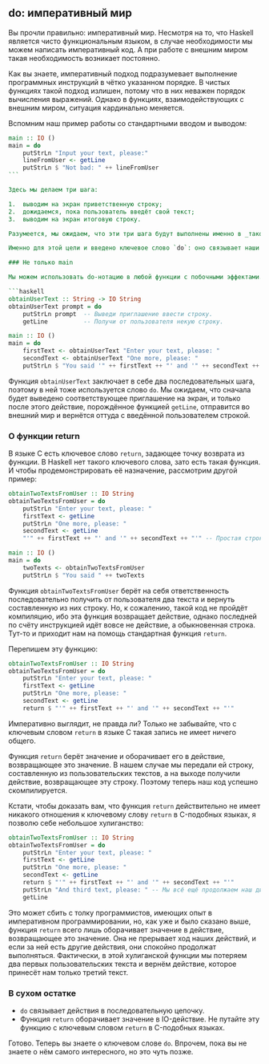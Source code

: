 do: императивный мир
--------------------

Вы прочли правильно: императивный мир. Несмотря на то, что Haskell является чисто функциональным языком, в случае необходимости мы можем написать императивный код. А при работе с внешним миром такая необходимость возникает постоянно.

Как вы знаете, императивный подход подразумевает выполнение программных инструкций в чётко указанном порядке. В чистых функциях такой подход излишен, потому что в них неважен порядок вычисления выражений. Однако в функциях, взаимодействующих с внешним миром, ситуация кардинально меняется.

Вспомним наш пример работы со стандартными вводом и выводом:

```haskell
main :: IO ()
main = do
    putStrLn "Input your text, please:"
    lineFromUser <- getLine               
    putStrLn $ "Not bad: " ++ lineFromUser   
``` 

Здесь мы делаем три шага:

1.  выводим на экран приветственную строку;
2.  дожидаемся, пока пользователь введёт свой текст;
3.  выводим на экран итоговую строку.

Разумеется, мы ожидаем, что эти три шага будут выполнены именно в _таком_ порядке. Согласитесь, было бы странно выводить на экран итоговую строку, не дождавшись введённого пользователем текста. При работе с внешним миром мы всегда подразумеваем определённый порядок наших шагов. Например, сервер, получив запрос от клиента, должен сначала его обработать, потом сформировать ответ, и только потом отправить его клиенту.

Именно для этой цели и введено ключевое слово `do`: оно связывает наши действия в последовательную цепочку. Говоря об этом ключевом слове, обычно используют термин "do-нотация".

### Не только main

Мы можем использовать do-нотацию в любой функции с побочными эффектами. Например:

```haskell
obtainUserText :: String -> IO String
obtainUserText prompt = do
    putStrLn prompt  -- Выведи приглашение ввести строку.
    getLine          -- Получи от пользователя некую строку.

main :: IO ()
main = do
    firstText <- obtainUserText "Enter your text, please: "
    secondText <- obtainUserText "One more, please: "
    putStrLn $ "You said '" ++ firstText ++ "' and '" ++ secondText ++ "'"
```

Функция `obtainUserText` заключает в себе два последовательных шага, поэтому в ней тоже используется слово `do`. Мы ожидаем, что сначала будет выведено соответствующее приглашение на экран, и только после этого действие, порождённое функцией `getLine`, отправится во внешний мир и вернётся оттуда с введённой пользователем строкой.

### О функции return

В языке C есть ключевое слово `return`, задающее точку возврата из функции. В Haskell нет такого ключевого слова, зато есть такая функция. И чтобы продемонстрировать её назначение, рассмотрим другой пример:

```haskell
obtainTwoTextsFromUser :: IO String
obtainTwoTextsFromUser = do
    putStrLn "Enter your text, please: "
    firstText <- getLine
    putStrLn "One more, please: "
    secondText <- getLine
    "'" ++ firstText ++ "' and '" ++ secondText ++ "'" -- Простая строка??

main :: IO ()
main = do
    twoTexts <- obtainTwoTextsFromUser
    putStrLn $ "You said " ++ twoTexts
```

Функция `obtainTwoTextsFromUser` берёт на себя ответственность последовательно получить от пользователя два текста и вернуть составленную из них строку. Но, к сожалению, такой код не пройдёт компиляцию, ибо эта функция возвращает действие, однако последней по счёту инструкцией идёт вовсе не действие, а обыкновенная строка. Тут-то и приходит нам на помощь стандартная функция `return`.

Перепишем эту функцию:

```haskell
obtainTwoTextsFromUser :: IO String
obtainTwoTextsFromUser = do
    putStrLn "Enter your text, please: "
    firstText <- getLine
    putStrLn "One more, please: "
    secondText <- getLine
    return $ "'" ++ firstText ++ "' and '" ++ secondText ++ "'"
```

Императивно выглядит, не правда ли? Только не забывайте, что с ключевым словом `return` в языке C такая запись не имеет ничего общего.

Функция `return` берёт значение и оборачивает его в действие, возвращающее это значение. В нашем случае мы передали ей строку, составленную из пользовательских текстов, а на выходе получили действие, возвращающее эту строку. Поэтому теперь наш код успешно скомпилируется.

Кстати, чтобы доказать вам, что функция `return` действительно не имеет никакого отношения к ключевому слову `return` в C-подобных языках, я позволю себе небольшое хулиганство:

```haskell
obtainTwoTextsFromUser :: IO String
obtainTwoTextsFromUser = do
    putStrLn "Enter your text, please: "
    firstText <- getLine
    putStrLn "One more, please: "
    secondText <- getLine
    return $ "'" ++ firstText ++ "' and '" ++ secondText ++ "'"
    putStrLn "And third text, please: " -- Мы всё ещё продолжаем наш диалог!
    getLine
```

Это может сбить с толку программистов, имеющих опыт в императивном программировании, но, как уже и было сказано выше, функция `return` всего лишь оборачивает значение в действие, возвращающее это значение. Она не прерывает ход наших действий, и если за ней есть другие действия, они спокойно продолжат выполняться. Фактически, в этой хулиганской функции мы потеряем два первых пользовательских текста и вернём действие, которое принесёт нам только третий текст.

### В сухом остатке

* `do` связывает действия в последовательную цепочку.
* Функция `return` оборачивает значение в IO-действие. Не путайте эту функцию с ключевым словом `return` в C-подобных языках.

Готово. Теперь вы знаете о ключевом слове `do`. Впрочем, пока вы не знаете о нём самого интересного, но это чуть позже.
